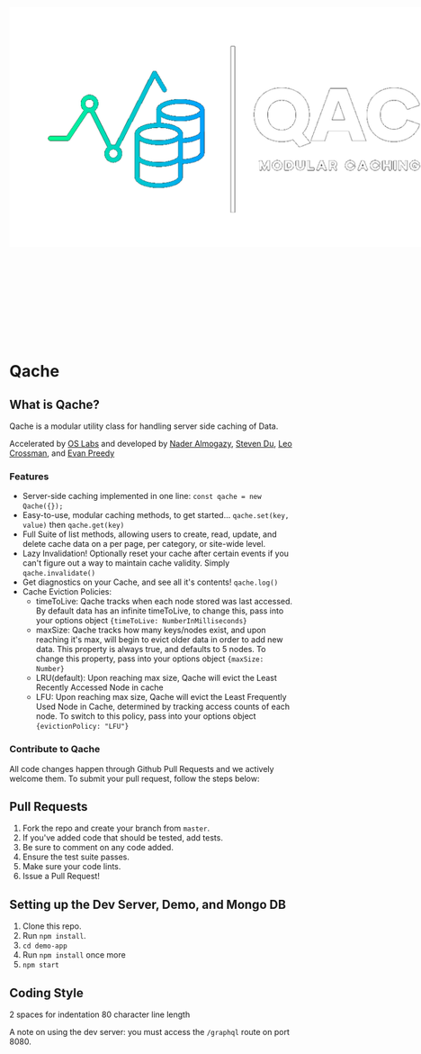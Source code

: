 <p align="center" style="width: 1000px; height: 600px;"><img src="./qache-app/client/components/demo-app/images/transparentlogowithslogan.png" width='1000' style="margin-top: 10px;"></p>

# Qache

## What is Qache?
Qache is a modular utility class for handling server side caching of Data.

Accelerated by [OS Labs](https://github.com/open-source-labs) and developed by [Nader Almogazy](https://github.com/nader12334), [Steven Du](https://github.com/stebed), [Leo Crossman](https://github.com/leocrossman), and [Evan Preedy](https://github.com/ep1815)

### Features
- Server-side caching implemented in one line: ```const qache = new Qache({});```
- Easy-to-use, modular caching methods, to get started... ```qache.set(key, value)``` then ```qache.get(key)```
- Full Suite of list methods, allowing users to create, read, update, and delete cache data on a per page, per category, or site-wide level.
- Lazy Invalidation! Optionally reset your cache after certain events if you can't figure out a way to maintain cache validity. Simply ```qache.invalidate()```
- Get diagnostics on your Cache, and see all it's contents! ```qache.log()```
- Cache Eviction Policies:
  - timeToLive: Qache tracks when each node stored was last accessed. By default data has an infinite timeToLive, to change this, pass into your options object `{timeToLive: NumberInMilliseconds}`
  - maxSize: Qache tracks how many keys/nodes exist, and upon reaching it's max, will begin to evict older data in order to add new data. This property is always true, and defaults to 5 nodes. To change this property, pass into your options object ```{maxSize: Number}```
  - LRU(default): Upon reaching max size, Qache will evict the Least Recently Accessed Node in cache
  - LFU: Upon reaching max size, Qache will evict the Least Frequently Used Node in Cache, determined by tracking access counts of each node. To switch to this policy, pass into your options object ```{evictionPolicy: "LFU"}```

### Contribute to Qache
All code changes happen through Github Pull Requests and we actively welcome them. To submit your pull request, follow the steps below:
## Pull Requests
1. Fork the repo and create your branch from `master`.
2. If you've added code that should be tested, add tests.
3. Be sure to comment on any code added.
5. Ensure the test suite passes.
6. Make sure your code lints.
7. Issue a Pull Request!

## Setting up the Dev Server, Demo, and Mongo DB
1. Clone this repo.
2. Run `npm install`.
3. `cd demo-app`
4. Run `npm install` once more
5. `npm start`

## Coding Style
2 spaces for indentation
80 character line length

A note on using the dev server: you must access the `/graphql` route on port 8080.
